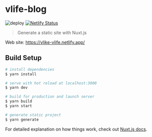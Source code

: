 # vlife-blog

![deploy](https://github.com/akiakishitai/vlife-blog/workflows/deploy/badge.svg) [![Netlify Status](https://api.netlify.com/api/v1/badges/189e1279-c25a-46d0-956d-27f785d3d88d/deploy-status)](https://app.netlify.com/sites/vlike-vlife/deploys)

> Generate a static site with Nuxt.js

Web site: <https://vlike-vlife.netlify.app/>

## Build Setup

```bash
# install dependencies
$ yarn install

# serve with hot reload at localhost:3000
$ yarn dev

# build for production and launch server
$ yarn build
$ yarn start

# generate static project
$ yarn generate
```

For detailed explanation on how things work, check out [Nuxt.js docs](https://nuxtjs.org).
